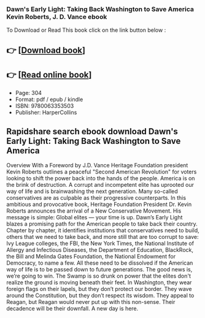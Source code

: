 ### Dawn's Early Light: Taking Back Washington to Save America Kevin Roberts, J. D. Vance ebook

To Download or Read This book click on the link button below :

## 👉  [**[Download book](http://get-pdfs.com/download.php?group=book&from=github.com&id=721925&lnk=1079 "Download book")**]

## 👉  [**[Read online book](http://get-pdfs.com/download.php?group=book&from=github.com&id=721925&lnk=1079 "Read online book")**]


* Page: 304
* Format: pdf / epub / kindle
* ISBN: 9780063353503
* Publisher: HarperCollins



## Rapidshare search ebook download Dawn's Early Light: Taking Back Washington to Save America


Overview
With a Foreword by J.D. Vance Heritage Foundation president Kevin Roberts outlines a peaceful &quot;Second American Revolution&quot; for voters looking to shift the power back into the hands of the people. America is on the brink of destruction. A corrupt and incompetent elite has uprooted our way of life and is brainwashing the next generation. Many so-called conservatives are as culpable as their progressive counterparts. In this ambitious and provocative book, Heritage Foundation President Dr. Kevin Roberts announces the arrival of a New Conservative Movement. His message is simple: Global elites — your time is up. Dawn’s Early Light blazes a promising path for the American people to take back their country. Chapter by chapter, it identifies institutions that conservatives need to build, others that we need to take back, and more still that are too corrupt to save: Ivy League colleges, the FBI, the New York Times, the National Institute of Allergy and Infectious Diseases, the Department of Education, BlackRock, the Bill and Melinda Gates Foundation, the National Endowment for Democracy, to name a few. All these need to be dissolved if the American way of life is to be passed down to future generations. The good news is, we’re going to win. The Swamp is so drunk on power that the elites don&#039;t realize the ground is moving beneath their feet. In Washington, they wear foreign flags on their lapels, but they don’t protect our border. They wave around the Constitution, but they don’t respect its wisdom. They appeal to Reagan, but Reagan would never put up with this non-sense. Their decadence will be their downfall. A new day is here.



